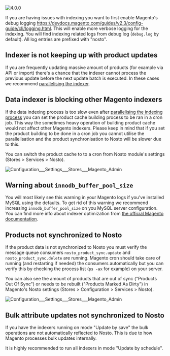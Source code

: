 ![4.0.0](https://img.shields.io/badge/nosto-4.0.0-green.svg)

If you are having issues with indexing you want to first enable Magento's debug logging https://devdocs.magento.com/guides/v2.3/config-guide/cli/logging.html. This will enable more verbose logging for the indexing. You will find indexing related logs from debug log (`debug.log` by default). All log entries are prefixed with "nosto".

## Indexer is not keeping up with product updates
If you are frequently updating massive amount of products (for example via API or import) there's a chance that the indexer cannot process the previous update before the next update batch is executed. In these cases we recommend [parallelising the indexer](https://github.com/Nosto/nosto-magento2/wiki/Product-data-indexing-and-caching#indexer-parallelisation).        

## Data indexer is blocking other Magento indexers
If the data indexing process is too slow even after [parallelising the indexing process](https://github.com/Nosto/nosto-magento2/wiki/Indexer-troubleshooting#indexer-is-not-keeping-up-with-product-updates) you can set the product cache building process to be ran in a cron job. This way the sometimes heavy operation of building product cache would not affect other Magento indexers. Please keep in mind that if you set the product building to be done in a cron job you cannot utilise the parallelisation and the product synchronisation to Nosto will be slower due to this. 

You can switch the product cache to to a cron from Nosto module's settings (Stores > Services > Nosto). 

![Configuration___Settings___Stores___Magento_Admin](https://user-images.githubusercontent.com/15191701/72806875-c7820200-3c5e-11ea-905a-afb06363e6c9.png)

## Warning about `innodb_buffer_pool_size`
You will most likely see this warning in your Magento logs if you've installed MySQL using the defaults. To get rid of this warning we recommend increasing `innodb_buffer_pool_size` on you MySQL server configuration. You can find more info about indexer optimization from [the official Magento documentation](https://devdocs.magento.com/guides/v2.3/extension-dev-guide/indexer-batch.html). 

## Products not synchronized to Nosto 
If the product data is not synchronized to Nosto you must verify the message queue consumers `nosto_product_sync.update` and `nosto_product_sync.delete` are running. Magento cron should take care of running (and restarting if needed) the consumers automatically but you can verify this by checking the process list (`ps -ax` for example) on your server. 

You can also see the amount of products that are out of sync ("Products Out Of Sync") or needs to be rebuilt ("Products Marked As Dirty") in Magento's Nosto settings (Stores > Configuration > Services > Nosto).
 
![Configuration___Settings___Stores___Magento_Admin](https://user-images.githubusercontent.com/15191701/67567284-4f28a500-f732-11e9-976d-1c587d317b45.png)

## Bulk attribute updates not synchronized to Nosto
If you have the indexers running on mode "Update by save" the bulk operations are not automatically reflected to Nosto. This is due to how Magento processes bulk updates internally. 

It is highly recommended to run all indexers in mode "Update by schedule".
